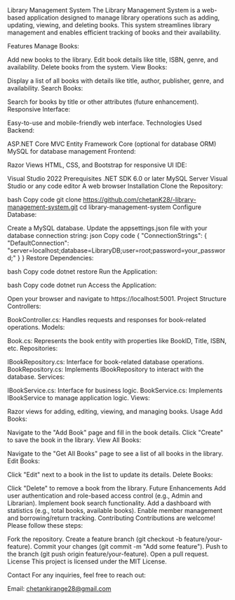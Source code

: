 Library Management System
The Library Management System is a web-based application designed to manage library operations such as adding, updating, viewing, and deleting books. This system streamlines library management and enables efficient tracking of books and their availability.

Features
Manage Books:

Add new books to the library.
Edit book details like title, ISBN, genre, and availability.
Delete books from the system.
View Books:

Display a list of all books with details like title, author, publisher, genre, and availability.
Search Books:

Search for books by title or other attributes (future enhancement).
Responsive Interface:

Easy-to-use and mobile-friendly web interface.
Technologies Used
Backend:

ASP.NET Core MVC
Entity Framework Core (optional for database ORM)
MySQL for database management
Frontend:

Razor Views
HTML, CSS, and Bootstrap for responsive UI
IDE:

Visual Studio 2022
Prerequisites
.NET SDK 6.0 or later
MySQL Server
Visual Studio or any code editor
A web browser
Installation
Clone the Repository:

bash
Copy code
git clone https://github.com/chetanK28/-library-management-system.git
cd library-management-system
Configure Database:

Create a MySQL database.
Update the appsettings.json file with your database connection string:
json
Copy code
{
  "ConnectionStrings": {
    "DefaultConnection": "server=localhost;database=LibraryDB;user=root;password=your_password;"
  }
}
Restore Dependencies:

bash
Copy code
dotnet restore
Run the Application:

bash
Copy code
dotnet run
Access the Application:

Open your browser and navigate to https://localhost:5001.
Project Structure
Controllers:

BookController.cs: Handles requests and responses for book-related operations.
Models:

Book.cs: Represents the book entity with properties like BookID, Title, ISBN, etc.
Repositories:

IBookRepository.cs: Interface for book-related database operations.
BookRepository.cs: Implements IBookRepository to interact with the database.
Services:

IBookService.cs: Interface for business logic.
BookService.cs: Implements IBookService to manage application logic.
Views:

Razor views for adding, editing, viewing, and managing books.
Usage
Add Books:

Navigate to the "Add Book" page and fill in the book details.
Click "Create" to save the book in the library.
View All Books:

Navigate to the "Get All Books" page to see a list of all books in the library.
Edit Books:

Click "Edit" next to a book in the list to update its details.
Delete Books:

Click "Delete" to remove a book from the library.
Future Enhancements
Add user authentication and role-based access control (e.g., Admin and Librarian).
Implement book search functionality.
Add a dashboard with statistics (e.g., total books, available books).
Enable member management and borrowing/return tracking.
Contributing
Contributions are welcome! Please follow these steps:

Fork the repository.
Create a feature branch (git checkout -b feature/your-feature).
Commit your changes (git commit -m "Add some feature").
Push to the branch (git push origin feature/your-feature).
Open a pull request.
License
This project is licensed under the MIT License.

Contact
For any inquiries, feel free to reach out:

Email: chetankirange28@gmail.com
